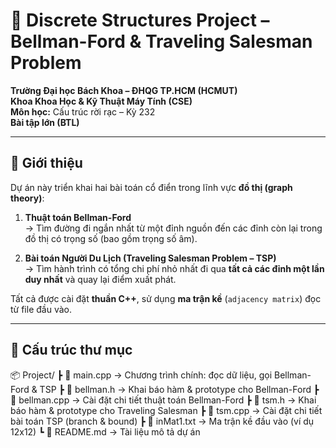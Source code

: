# 🚀 Discrete Structures Project – Bellman-Ford & Traveling Salesman Problem

**Trường Đại học Bách Khoa – ĐHQG TP.HCM (HCMUT)**  
**Khoa Khoa Học & Kỹ Thuật Máy Tính (CSE)**  
**Môn học:** Cấu trúc rời rạc – Kỳ 232  
**Bài tập lớn (BTL)**  

---

## 📘 Giới thiệu

Dự án này triển khai hai bài toán cổ điển trong lĩnh vực **đồ thị (graph theory)**:

1. **Thuật toán Bellman-Ford**  
   → Tìm đường đi ngắn nhất từ một đỉnh nguồn đến các đỉnh còn lại trong đồ thị có trọng số (bao gồm trọng số âm).

2. **Bài toán Người Du Lịch (Traveling Salesman Problem – TSP)**  
   → Tìm hành trình có tổng chi phí nhỏ nhất đi qua **tất cả các đỉnh một lần duy nhất** và quay lại điểm xuất phát.

Tất cả được cài đặt **thuần C++**, sử dụng **ma trận kề** (`adjacency matrix`) đọc từ file đầu vào.

---

## 📂 Cấu trúc thư mục
📦 Project/
┣ 📜 main.cpp → Chương trình chính: đọc dữ liệu, gọi Bellman-Ford & TSP
┣ 📜 bellman.h → Khai báo hàm & prototype cho Bellman-Ford
┣ 📜 bellman.cpp → Cài đặt chi tiết thuật toán Bellman-Ford
┣ 📜 tsm.h → Khai báo hàm & prototype cho Traveling Salesman
┣ 📜 tsm.cpp → Cài đặt chi tiết bài toán TSP (branch & bound)
┣ 📜 inMat1.txt → Ma trận kề đầu vào (ví dụ 12x12)
┗ 📜 README.md → Tài liệu mô tả dự án

